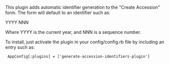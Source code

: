 This plugin adds automatic identifier generation to the "Create
Accession" form.  The form will default to an identifier such as:

  YYYY NNN

Where YYYY is the current year, and NNN is a sequence number.

To install, just activate the plugin in your config/config.rb file by
including an entry such as:

     AppConfig[:plugins] = ['generate-accession-identifiers-plugin']
